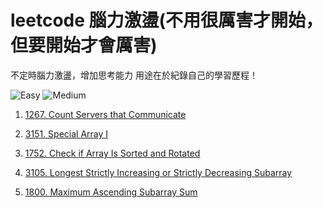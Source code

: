 # leetcode 腦力激盪(不用很厲害才開始，但要開始才會厲害)
不定時腦力激盪，增加思考能力
用途在於紀錄自己的學習歷程！

![Easy](https://img.shields.io/github/issues/alexlocode/leetcode-practice/Easy)
![Medium](https://img.shields.io/github/issues/alexlocode/leetcode-practice/Medium)

1. [1267. Count Servers that Communicate](https://github.com/alexlocode/leetcode-practice/issues/1)

2. [3151. Special Array I](https://github.com/alexlocode/leetcode-practice/issues/2)

3. [1752. Check if Array Is Sorted and Rotated](https://github.com/alexlocode/leetcode-practice/issues/3)

4. [3105. Longest Strictly Increasing or Strictly Decreasing Subarray](https://github.com/alexlocode/leetcode-practice/issues/4)

5. [1800. Maximum Ascending Subarray Sum](https://github.com/alexlocode/leetcode-practice/issues/5)
